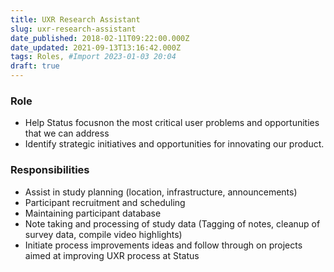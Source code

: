 ```yaml
---
title: UXR Research Assistant
slug: uxr-research-assistant
date_published: 2018-02-11T09:22:00.000Z
date_updated: 2021-09-13T13:16:42.000Z
tags: Roles, #Import 2023-01-03 20:04
draft: true
---
```


### Role

- Help Status focusnon the most critical user problems and opportunities that we can address
- Identify strategic initiatives and opportunities for innovating our product. 

### Responsibilities

- Assist in study planning (location, infrastructure, announcements)
- Participant recruitment and scheduling
- Maintaining participant database
- Note taking and processing of study data (Tagging of notes, cleanup of survey data, compile video highlights)
- Initiate process improvements ideas and follow through on projects aimed at improving UXR process at Status 
